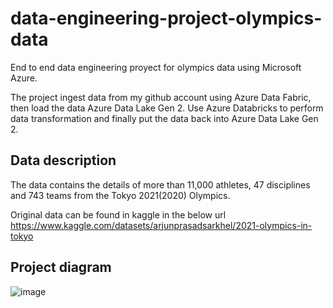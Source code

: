 # data-engineering-project-olympics-data
End to end data engineering proyect for olympics data using Microsoft Azure.

The project ingest data from my github account using Azure Data Fabric, then load the data Azure Data Lake Gen 2. Use Azure Databricks to perform data transformation and finally put the data back into Azure Data Lake Gen 2.

## Data description
The data contains the details of more than 11,000 athletes, 47 disciplines and 743 teams from the Tokyo 2021(2020) Olympics.

Original data can be found in kaggle in the below url
https://www.kaggle.com/datasets/arjunprasadsarkhel/2021-olympics-in-tokyo

## Project diagram

![image](https://github.com/guidozamora/data-engineering-project-olympics-data/assets/37388984/11a8c597-a757-4d5f-b543-c7ea14049904)



